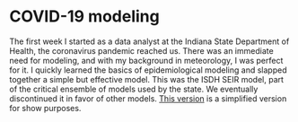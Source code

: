 # COVID-19 modeling

The first week I started as a data analyst at the Indiana State Department of Health, the coronavirus pandemic reached us.
There was an immediate need for modeling, and with my background in meteorology, I was perfect for it.  I quickly learned the
basics of epidemiological modeling and slapped together a simple but effective model.  This was the ISDH SEIR model, part of
the critical ensemble of models used by the state.  We eventually discontinued it in favor of other models.  [This version](COVID19) is
a simplified version for show purposes.

